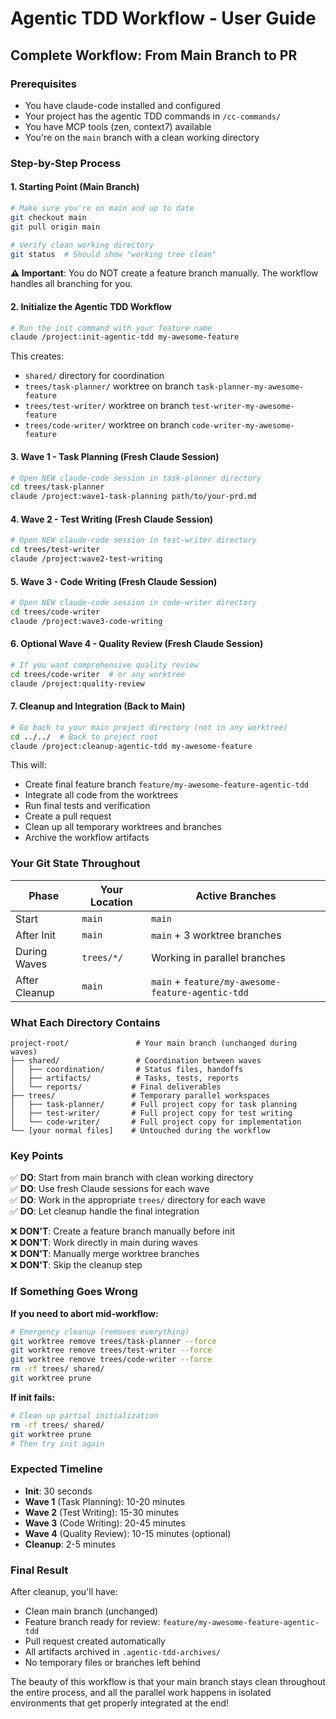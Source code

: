 # Agentic TDD Workflow - User Guide

## Complete Workflow: From Main Branch to PR

### Prerequisites
- You have claude-code installed and configured
- Your project has the agentic TDD commands in `/cc-commands/`
- You have MCP tools (zen, context7) available
- You're on the `main` branch with a clean working directory

### Step-by-Step Process

#### 1. Starting Point (Main Branch)
```bash
# Make sure you're on main and up to date
git checkout main
git pull origin main

# Verify clean working directory
git status  # Should show "working tree clean"
```

**⚠️ Important**: You do NOT create a feature branch manually. The workflow handles all branching for you.

#### 2. Initialize the Agentic TDD Workflow
```bash
# Run the init command with your feature name
claude /project:init-agentic-tdd my-awesome-feature
```

This creates:
- `shared/` directory for coordination
- `trees/task-planner/` worktree on branch `task-planner-my-awesome-feature`
- `trees/test-writer/` worktree on branch `test-writer-my-awesome-feature`
- `trees/code-writer/` worktree on branch `code-writer-my-awesome-feature`

#### 3. Wave 1 - Task Planning (Fresh Claude Session)
```bash
# Open NEW claude-code session in task-planner directory
cd trees/task-planner
claude /project:wave1-task-planning path/to/your-prd.md
```

#### 4. Wave 2 - Test Writing (Fresh Claude Session)
```bash
# Open NEW claude-code session in test-writer directory
cd trees/test-writer
claude /project:wave2-test-writing
```

#### 5. Wave 3 - Code Writing (Fresh Claude Session)
```bash
# Open NEW claude-code session in code-writer directory
cd trees/code-writer
claude /project:wave3-code-writing
```

#### 6. Optional Wave 4 - Quality Review (Fresh Claude Session)
```bash
# If you want comprehensive quality review
cd trees/code-writer  # or any worktree
claude /project:quality-review
```

#### 7. Cleanup and Integration (Back to Main)
```bash
# Go back to your main project directory (not in any worktree)
cd ../../  # Back to project root
claude /project:cleanup-agentic-tdd my-awesome-feature
```

This will:
- Create final feature branch `feature/my-awesome-feature-agentic-tdd`
- Integrate all code from the worktrees
- Run final tests and verification
- Create a pull request
- Clean up all temporary worktrees and branches
- Archive the workflow artifacts

### Your Git State Throughout

| Phase | Your Location | Active Branches |
|-------|---------------|-----------------|
| Start | `main` | `main` |
| After Init | `main` | `main` + 3 worktree branches |
| During Waves | `trees/*/` | Working in parallel branches |
| After Cleanup | `main` | `main` + `feature/my-awesome-feature-agentic-tdd` |

### What Each Directory Contains

```
project-root/               # Your main branch (unchanged during waves)
├── shared/                 # Coordination between waves
│   ├── coordination/       # Status files, handoffs
│   ├── artifacts/          # Tasks, tests, reports
│   └── reports/           # Final deliverables
├── trees/                 # Temporary parallel workspaces
│   ├── task-planner/      # Full project copy for task planning
│   ├── test-writer/       # Full project copy for test writing
│   └── code-writer/       # Full project copy for implementation
└── [your normal files]    # Untouched during the workflow
```

### Key Points

✅ **DO**: Start from main branch with clean working directory  
✅ **DO**: Use fresh Claude sessions for each wave  
✅ **DO**: Work in the appropriate `trees/` directory for each wave  
✅ **DO**: Let cleanup handle the final integration  

❌ **DON'T**: Create a feature branch manually before init  
❌ **DON'T**: Work directly in main during waves  
❌ **DON'T**: Manually merge worktree branches  
❌ **DON'T**: Skip the cleanup step  

### If Something Goes Wrong

**If you need to abort mid-workflow:**
```bash
# Emergency cleanup (removes everything)
git worktree remove trees/task-planner --force
git worktree remove trees/test-writer --force
git worktree remove trees/code-writer --force
rm -rf trees/ shared/
git worktree prune
```

**If init fails:**
```bash
# Clean up partial initialization
rm -rf trees/ shared/
git worktree prune
# Then try init again
```

### Expected Timeline

- **Init**: 30 seconds
- **Wave 1** (Task Planning): 10-20 minutes
- **Wave 2** (Test Writing): 15-30 minutes  
- **Wave 3** (Code Writing): 20-45 minutes
- **Wave 4** (Quality Review): 10-15 minutes (optional)
- **Cleanup**: 2-5 minutes

### Final Result

After cleanup, you'll have:
- Clean main branch (unchanged)
- Feature branch ready for review: `feature/my-awesome-feature-agentic-tdd`
- Pull request created automatically
- All artifacts archived in `.agentic-tdd-archives/`
- No temporary files or branches left behind

The beauty of this workflow is that your main branch stays clean throughout the entire process, and all the parallel work happens in isolated environments that get properly integrated at the end!